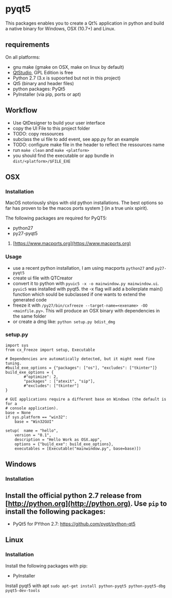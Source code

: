 # pyqt5

This packages enables you to create a Qt% application in python and build a native binary for Windows, OSX (10.7+) and Linux.

## requirements

On all platforms:
- gnu make (gmake on OSX, make on linux by default)
- [QtStudio](https://www.qt.io/ide/), GPL Edition is free
- Python 2.7 (3.x is supoorted but not in this project)
- Qt5 (binary and header files)
- python packages: PyQt5
- PyInstaller (via pip, ports or apt)

## Workflow

- Use QtDesigner to build your user interface
- copy the UI File to this project folder
- TODO: copy ressources
- subclass the ui file to add event, see app.py for an example
- TODO: configure make file in the header to reflect the ressources name
- run `make clean` and `make <platform>`
- you should find the executable or app bundle in `dist/<platform>/$FILE_EXE`

## OSX

### Installation
MacOS notoriously ships with old python installations. The best options so far has proven to be the macos ports system [1](https://www.macports.org) (in a true unix spirit). 

The following packages are required for PyQT5:

- python27
- py27-pyqt5

1) [https://www.macports.org](https://www.macports.org)

### Usage
- use a recent python installation, I am using macports `python27` and `py27-pyqt5`
- create ui file with QTCreator
- convert it to python with `pyuic5 -x -o mainwindow.py mainwindow.ui`. `pyuic5` was installed with pyqt5. the -x flag will add a boilerplate main() function which sould be subclassed if one wants to extend the generated code
- freeze it with `/py27/bin/cxfreeze --target-name=<exename> -OO <mainfile.py>`. This will produce an OSX binary with dependencies in the same folder
- or create a dmg like: `python setup.py bdist_dmg`

### setup.py

	import sys
	from cx_Freeze import setup, Executable
	
	# Dependencies are automatically detected, but it might need fine tuning.
	#build_exe_options = {"packages": ["os"], "excludes": ["tkinter"]}
	build_exe_options = {
	        #"optimize": 2,
	        "packages" : ["atexit", "sip"],
	        #"excludes": ["tkinter"]
	}
	
	# GUI applications require a different base on Windows (the default is for a
	# console application).
	base = None
	if sys.platform == "win32":
	    base = "Win32GUI"
	
	setup(  name = "hello",
        version = "0.1",
        description = "Hello Work as OSX.app",
        options = {"build_exe": build_exe_options},
        executables = [Executable("mainwindow.py", base=base)])

## Windows

### Installation
Install the official python 2.7 release from 
[http://python.org](http://python.org). Use `pip` to install the following 
packages:
- 
- PyQt5 for PYthon 2.7: https://github.com/pyqt/python-qt5

## Linux

### Installation

Install the following packages with pip:
- PyInstaller

Install pyqt5 with apt
`sudo apt-get install python-pyqt5 python-pyqt5-dbg pyqt5-dev-tools`


